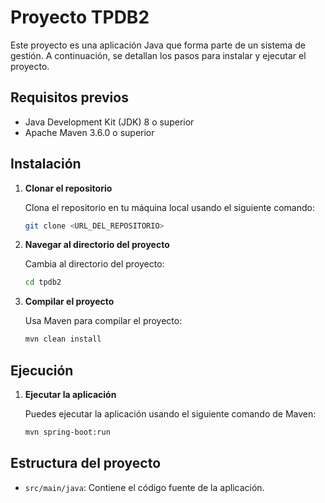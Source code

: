 # Proyecto TPDB2

Este proyecto es una aplicación Java que forma parte de un sistema de gestión. A continuación, se detallan los pasos para instalar y ejecutar el proyecto.

## Requisitos previos

- Java Development Kit (JDK) 8 o superior
- Apache Maven 3.6.0 o superior

## Instalación

1. **Clonar el repositorio**

   Clona el repositorio en tu máquina local usando el siguiente comando:

   ```bash
   git clone <URL_DEL_REPOSITORIO>
   ```

2. **Navegar al directorio del proyecto**

   Cambia al directorio del proyecto:

   ```bash
   cd tpdb2
   ```

3. **Compilar el proyecto**

   Usa Maven para compilar el proyecto:

   ```bash
   mvn clean install
   ```

## Ejecución

1. **Ejecutar la aplicación**

   Puedes ejecutar la aplicación usando el siguiente comando de Maven:

   ```bash
   mvn spring-boot:run
   ```

## Estructura del proyecto

- `src/main/java`: Contiene el código fuente de la aplicación.
